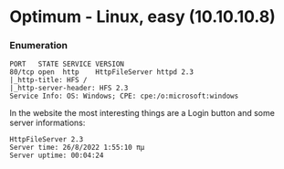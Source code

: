 # Optimum - Linux, easy (10.10.10.8)

### Enumeration
```
PORT   STATE SERVICE VERSION
80/tcp open  http    HttpFileServer httpd 2.3
|_http-title: HFS /
|_http-server-header: HFS 2.3
Service Info: OS: Windows; CPE: cpe:/o:microsoft:windows
```

In the website the most interesting things are a Login button and some server informations:
```
HttpFileServer 2.3
Server time: 26/8/2022 1:55:10 πμ
Server uptime: 00:04:24
```

